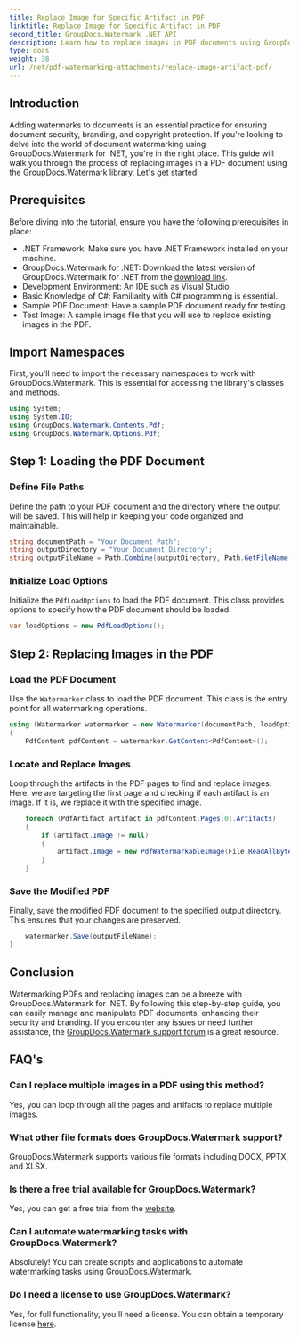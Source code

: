 ```yaml
---
title: Replace Image for Specific Artifact in PDF
linktitle: Replace Image for Specific Artifact in PDF
second_title: GroupDocs.Watermark .NET API
description: Learn how to replace images in PDF documents using GroupDocs.Watermark for .NET with this comprehensive, step-by-step tutorial.
type: docs
weight: 38
url: /net/pdf-watermarking-attachments/replace-image-artifact-pdf/
---
```

## Introduction
Adding watermarks to documents is an essential practice for ensuring document security, branding, and copyright protection. If you're looking to delve into the world of document watermarking using GroupDocs.Watermark for .NET, you're in the right place. This guide will walk you through the process of replacing images in a PDF document using the GroupDocs.Watermark library. Let's get started!
## Prerequisites
Before diving into the tutorial, ensure you have the following prerequisites in place:
- .NET Framework: Make sure you have .NET Framework installed on your machine.
- GroupDocs.Watermark for .NET: Download the latest version of GroupDocs.Watermark for .NET from the [download link](https://releases.groupdocs.com/Watermark/net/).
- Development Environment: An IDE such as Visual Studio.
- Basic Knowledge of C#: Familiarity with C# programming is essential.
- Sample PDF Document: Have a sample PDF document ready for testing.
- Test Image: A sample image file that you will use to replace existing images in the PDF.
## Import Namespaces
First, you'll need to import the necessary namespaces to work with GroupDocs.Watermark. This is essential for accessing the library's classes and methods.
```csharp
using System;
using System.IO;
using GroupDocs.Watermark.Contents.Pdf;
using GroupDocs.Watermark.Options.Pdf;
```

## Step 1: Loading the PDF Document
### Define File Paths
Define the path to your PDF document and the directory where the output will be saved. This will help in keeping your code organized and maintainable.
```csharp
string documentPath = "Your Document Path";
string outputDirectory = "Your Document Directory";
string outputFileName = Path.Combine(outputDirectory, Path.GetFileName(documentPath));
```
### Initialize Load Options
Initialize the `PdfLoadOptions` to load the PDF document. This class provides options to specify how the PDF document should be loaded.
```csharp
var loadOptions = new PdfLoadOptions();
```
## Step 2: Replacing Images in the PDF
### Load the PDF Document
Use the `Watermarker` class to load the PDF document. This class is the entry point for all watermarking operations.
```csharp
using (Watermarker watermarker = new Watermarker(documentPath, loadOptions))
{
    PdfContent pdfContent = watermarker.GetContent<PdfContent>();
```
### Locate and Replace Images
Loop through the artifacts in the PDF pages to find and replace images. Here, we are targeting the first page and checking if each artifact is an image. If it is, we replace it with the specified image.
```csharp
    foreach (PdfArtifact artifact in pdfContent.Pages[0].Artifacts)
    {
        if (artifact.Image != null)
        {
            artifact.Image = new PdfWatermarkableImage(File.ReadAllBytes("Your Image Path"));
        }
    }
```
### Save the Modified PDF
Finally, save the modified PDF document to the specified output directory. This ensures that your changes are preserved.
```csharp
    watermarker.Save(outputFileName);
}
```

## Conclusion
Watermarking PDFs and replacing images can be a breeze with GroupDocs.Watermark for .NET. By following this step-by-step guide, you can easily manage and manipulate PDF documents, enhancing their security and branding. If you encounter any issues or need further assistance, the [GroupDocs.Watermark support forum](https://forum.groupdocs.com/c/watermark/19) is a great resource.
## FAQ's
### Can I replace multiple images in a PDF using this method?
Yes, you can loop through all the pages and artifacts to replace multiple images.
### What other file formats does GroupDocs.Watermark support?
GroupDocs.Watermark supports various file formats including DOCX, PPTX, and XLSX.
### Is there a free trial available for GroupDocs.Watermark?
Yes, you can get a free trial from the [website](https://releases.groupdocs.com/).
### Can I automate watermarking tasks with GroupDocs.Watermark?
Absolutely! You can create scripts and applications to automate watermarking tasks using GroupDocs.Watermark.
### Do I need a license to use GroupDocs.Watermark?
Yes, for full functionality, you'll need a license. You can obtain a temporary license [here](https://purchase.groupdocs.com/temporary-license/).
